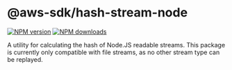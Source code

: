 # @aws-sdk/hash-stream-node

[![NPM version](https://img.shields.io/npm/v/@aws-sdk/hash-stream-node/preview.svg)](https://www.npmjs.com/package/@aws-sdk/hash-stream-node)
[![NPM downloads](https://img.shields.io/npm/dm/@aws-sdk/hash-stream-node.svg)](https://www.npmjs.com/package/@aws-sdk/hash-stream-node)

A utility for calculating the hash of Node.JS readable streams. This package is
currently only compatible with file streams, as no other stream type can be
replayed.
